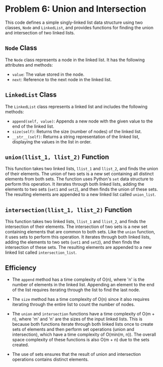 # Problem 6: Union and Intersection

This code defines a simple singly-linked list data structure using two classes, `Node` and `LinkedList`, and provides functions for finding the union and intersection of two linked lists.

## `Node` Class

The `Node` class represents a node in the linked list. It has the following attributes and methods:

- `value`: The value stored in the node.
- `next`: Reference to the next node in the linked list.

## `LinkedList` Class

The `LinkedList` class represents a linked list and includes the following methods:

- `append(self, value)`: Appends a new node with the given value to the end of the linked list.
- `size(self)`: Returns the size (number of nodes) of the linked list.
- `__str__(self)`: Returns a string representation of the linked list, displaying the values in the list in order.

## `union(llist_1, llist_2)` Function

This function takes two linked lists, `llist_1` and `llist_2`, and finds the union of their elements. The union of two sets is a new set containing all distinct elements from both sets. The function uses Python's `set` data structure to perform this operation. It iterates through both linked lists, adding the elements to two sets (`set1` and `set2`), and then finds the union of these sets. The resulting elements are appended to a new linked list called `union_list`.

## `intersection(llist_1, llist_2)` Function

This function takes two linked lists, `llist_1` and `llist_2`, and finds the intersection of their elements. The intersection of two sets is a new set containing elements that are common to both sets. Like the `union` function, it uses sets to perform this operation. It iterates through both linked lists, adding the elements to two sets (`set1` and `set2`), and then finds the intersection of these sets. The resulting elements are appended to a new linked list called `intersection_list`.

## Efficiency

- The `append` method has a time complexity of O(n), where 'n' is the number of elements in the linked list. Appending an element to the end of the list requires iterating through the list to find the last node.

- The `size` method has a time complexity of O(n) since it also requires iterating through the entire list to count the number of nodes.

- The `union` and `intersection` functions have a time complexity of O(m + n), where 'm' and 'n' are the sizes of the input linked lists. This is because both functions iterate through both linked lists once to create sets of elements and then perform set operations (union and intersection), which have a time complexity of O(min(m, n)). The overall space complexity of these functions is also O(m + n) due to the sets created.

- The use of sets ensures that the result of union and intersection operations contains distinct elements.